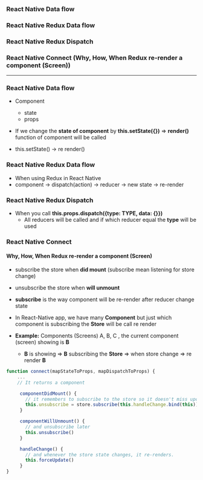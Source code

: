 ### React Native Data flow
### React Native Redux Data flow
### React Native Redux Dispatch
### React Native Connect (Why, How, When Redux re-render a component (Screen))

----------------------------------------------

### React Native Data flow

* Component
  * state
  * props
  
* If we change the **state of component** by **this.setState({})** => **render()** function of component will be called

* this.setState() -> re render()

### React Native Redux Data flow

* When using Redux in React Native 
* component -> dispatch(action) -> reducer -> new state -> re-render

### React Native Redux Dispatch

* When you call **this.props.dispatch({type: TYPE, data: {}})**
  * All reducers will be called and if which reducer equal the **type** will be used


### React Native Connect 
#### Why, How, When Redux re-render a component (Screen)

  * subscribe the store when **did mount** (subscribe mean listening for store change)
  * unsubscribe the store when **will unmount**
  * **subscribe** is the way component will be re-render after reducer change state
  * In React-Native app, we have many **Component** but just which component is subscribing the **Store** will be call re render
  
  * **Example:** Components (Screens) A, B, C , the current component (screen) showing is **B** 
    * **B** is showing => **B** subscribing the **Store** => when store change => re render **B** 

```js
function connect(mapStateToProps, mapDispatchToProps) {
    ...
    // It returns a component

     componentDidMount() {
       // it remembers to subscribe to the store so it doesn't miss updates
       this.unsubscribe = store.subscribe(this.handleChange.bind(this))
     }

     componentWillUnmount() {
       // and unsubscribe later
       this.unsubscribe()
     }

     handleChange() {
       // and whenever the store state changes, it re-renders.
       this.forceUpdate()
     }
}
```
